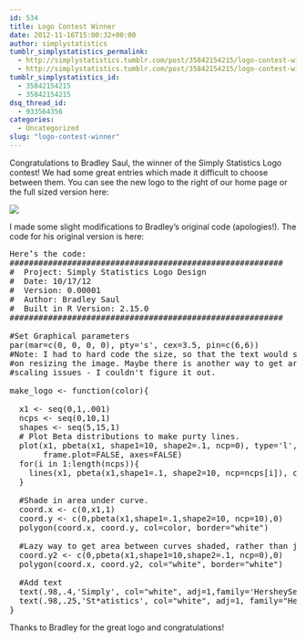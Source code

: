 ```yaml
---
id: 534
title: Logo Contest Winner
date: 2012-11-16T15:00:32+00:00
author: simplystatistics
tumblr_simplystatistics_permalink:
  - http://simplystatistics.tumblr.com/post/35842154215/logo-contest-winner
  - http://simplystatistics.tumblr.com/post/35842154215/logo-contest-winner
tumblr_simplystatistics_id:
  - 35842154215
  - 35842154215
dsq_thread_id:
  - 933564356
categories:
  - Uncategorized
slug: "logo-contest-winner"
---
```

Congratulations to Bradley Saul, the winner of the Simply Statistics Logo contest! We had some great entries which made it difficult to choose between them. You can see the new logo to the right of our home page or the full sized version here:

![](http://media.tumblr.com/tumblr_mdl39pL5ua1r08wvg.png)

I made some slight modifications to Bradley&#8217;s original code (apologies!). The code for his original version is here:

<pre>Here’s the code:
#########################################################
#  Project: Simply Statistics Logo Design
#  Date: 10/17/12
#  Version: 0.00001
#  Author: Bradley Saul
#  Built in R Version: 2.15.0
#########################################################

#Set Graphical parameters
par(mar=c(0, 0, 0, 0), pty='s', cex=3.5, pin=c(6,6))
#Note: I had to hard code the size, so that the text would scale
#on resizing the image. Maybe there is another way to get around font
#scaling issues - I couldn't figure it out.

make_logo &lt;- function(color){
  
  x1 &lt;- seq(0,1,.001)
  ncps &lt;- seq(0,10,1)
  shapes &lt;- seq(5,15,1)
  # Plot Beta distributions to make purty lines.
  plot(x1, pbeta(x1, shape1=10, shape2=.1, ncp=0), type='l', xlab='', ylab='', 
       frame.plot=FALSE, axes=FALSE)
  for(i in 1:length(ncps)){
    lines(x1, pbeta(x1,shape1=.1, shape2=10, ncp=ncps[i]), col=color)
  }

  #Shade in area under curve.
  coord.x &lt;- c(0,x1,1)
  coord.y &lt;- c(0,pbeta(x1,shape1=.1,shape2=10, ncp=10),0)
  polygon(coord.x, coord.y, col=color, border="white")

  #Lazy way to get area between curves shaded, rather than just area under curve.
  coord.y2 &lt;- c(0,pbeta(x1,shape1=10,shape2=.1, ncp=0),0)
  polygon(coord.x, coord.y2, col="white", border="white")

  #Add text
  text(.98,.4,'Simply', col="white", adj=1,family='HersheySerif')
  text(.98,.25,'St*atistics', col="white", adj=1, family="HersheySerif")
}
</pre>

Thanks to Bradley for the great logo and congratulations!

